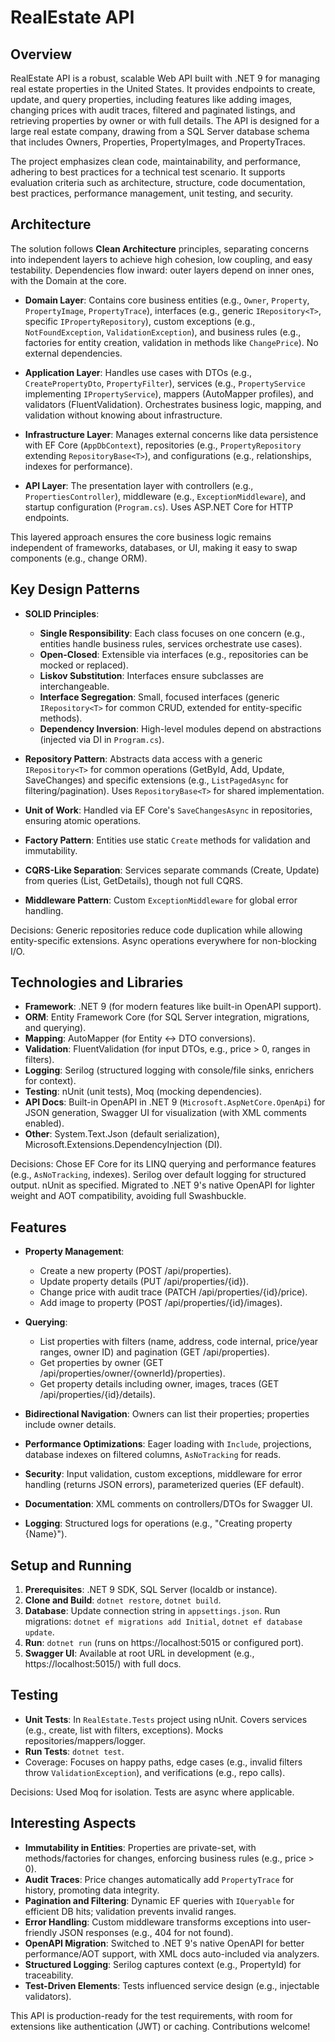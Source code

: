 ﻿# RealEstate API

## Overview
RealEstate API is a robust, scalable Web API built with .NET 9 for managing real estate properties in the United States. It provides endpoints to create, update, and query properties, including features like adding images, changing prices with audit traces, filtered and paginated listings, and retrieving properties by owner or with full details. The API is designed for a large real estate company, drawing from a SQL Server database schema that includes Owners, Properties, PropertyImages, and PropertyTraces.

The project emphasizes clean code, maintainability, and performance, adhering to best practices for a technical test scenario. It supports evaluation criteria such as architecture, structure, code documentation, best practices, performance management, unit testing, and security.

## Architecture
The solution follows **Clean Architecture** principles, separating concerns into independent layers to achieve high cohesion, low coupling, and easy testability. Dependencies flow inward: outer layers depend on inner ones, with the Domain at the core.

- **Domain Layer**: Contains core business entities (e.g., `Owner`, `Property`, `PropertyImage`, `PropertyTrace`), interfaces (e.g., generic `IRepository<T>`, specific `IPropertyRepository`), custom exceptions (e.g., `NotFoundException`, `ValidationException`), and business rules (e.g., factories for entity creation, validation in methods like `ChangePrice`). No external dependencies.

- **Application Layer**: Handles use cases with DTOs (e.g., `CreatePropertyDto`, `PropertyFilter`), services (e.g., `PropertyService` implementing `IPropertyService`), mappers (AutoMapper profiles), and validators (FluentValidation). Orchestrates business logic, mapping, and validation without knowing about infrastructure.

- **Infrastructure Layer**: Manages external concerns like data persistence with EF Core (`AppDbContext`), repositories (e.g., `PropertyRepository` extending `RepositoryBase<T>`), and configurations (e.g., relationships, indexes for performance).

- **API Layer**: The presentation layer with controllers (e.g., `PropertiesController`), middleware (e.g., `ExceptionMiddleware`), and startup configuration (`Program.cs`). Uses ASP.NET Core for HTTP endpoints.

This layered approach ensures the core business logic remains independent of frameworks, databases, or UI, making it easy to swap components (e.g., change ORM).

## Key Design Patterns
- **SOLID Principles**:
  - **Single Responsibility**: Each class focuses on one concern (e.g., entities handle business rules, services orchestrate use cases).
  - **Open-Closed**: Extensible via interfaces (e.g., repositories can be mocked or replaced).
  - **Liskov Substitution**: Interfaces ensure subclasses are interchangeable.
  - **Interface Segregation**: Small, focused interfaces (generic `IRepository<T>` for common CRUD, extended for entity-specific methods).
  - **Dependency Inversion**: High-level modules depend on abstractions (injected via DI in `Program.cs`).

- **Repository Pattern**: Abstracts data access with a generic `IRepository<T>` for common operations (GetById, Add, Update, SaveChanges) and specific extensions (e.g., `ListPagedAsync` for filtering/pagination). Uses `RepositoryBase<T>` for shared implementation.

- **Unit of Work**: Handled via EF Core's `SaveChangesAsync` in repositories, ensuring atomic operations.

- **Factory Pattern**: Entities use static `Create` methods for validation and immutability.

- **CQRS-Like Separation**: Services separate commands (Create, Update) from queries (List, GetDetails), though not full CQRS.

- **Middleware Pattern**: Custom `ExceptionMiddleware` for global error handling.

Decisions: Generic repositories reduce code duplication while allowing entity-specific extensions. Async operations everywhere for non-blocking I/O.

## Technologies and Libraries
- **Framework**: .NET 9 (for modern features like built-in OpenAPI support).
- **ORM**: Entity Framework Core (for SQL Server integration, migrations, and querying).
- **Mapping**: AutoMapper (for Entity ↔ DTO conversions).
- **Validation**: FluentValidation (for input DTOs, e.g., price > 0, ranges in filters).
- **Logging**: Serilog (structured logging with console/file sinks, enrichers for context).
- **Testing**: nUnit (unit tests), Moq (mocking dependencies).
- **API Docs**: Built-in OpenAPI in .NET 9 (`Microsoft.AspNetCore.OpenApi`) for JSON generation, Swagger UI for visualization (with XML comments enabled).
- **Other**: System.Text.Json (default serialization), Microsoft.Extensions.DependencyInjection (DI).

Decisions: Chose EF Core for its LINQ querying and performance features (e.g., `AsNoTracking`, indexes). Serilog over default logging for structured output. nUnit as specified. Migrated to .NET 9's native OpenAPI for lighter weight and AOT compatibility, avoiding full Swashbuckle.

## Features
- **Property Management**:
  - Create a new property (POST /api/properties).
  - Update property details (PUT /api/properties/{id}).
  - Change price with audit trace (PATCH /api/properties/{id}/price).
  - Add image to property (POST /api/properties/{id}/images).

- **Querying**:
  - List properties with filters (name, address, code internal, price/year ranges, owner ID) and pagination (GET /api/properties).
  - Get properties by owner (GET /api/properties/owner/{ownerId}/properties).
  - Get property details including owner, images, traces (GET /api/properties/{id}/details).

- **Bidirectional Navigation**: Owners can list their properties; properties include owner details.

- **Performance Optimizations**: Eager loading with `Include`, projections, database indexes on filtered columns, `AsNoTracking` for reads.

- **Security**: Input validation, custom exceptions, middleware for error handling (returns JSON errors), parameterized queries (EF default).

- **Documentation**: XML comments on controllers/DTOs for Swagger UI.

- **Logging**: Structured logs for operations (e.g., "Creating property {Name}").

## Setup and Running
1. **Prerequisites**: .NET 9 SDK, SQL Server (localdb or instance).
2. **Clone and Build**: `dotnet restore`, `dotnet build`.
3. **Database**: Update connection string in `appsettings.json`. Run migrations: `dotnet ef migrations add Initial`, `dotnet ef database update`.
4. **Run**: `dotnet run` (runs on https://localhost:5015 or configured port).
5. **Swagger UI**: Available at root URL in development (e.g., https://localhost:5015/) with full docs.

## Testing
- **Unit Tests**: In `RealEstate.Tests` project using nUnit. Covers services (e.g., create, list with filters, exceptions). Mocks repositories/mappers/logger.
- **Run Tests**: `dotnet test`.
- Coverage: Focuses on happy paths, edge cases (e.g., invalid filters throw `ValidationException`), and verifications (e.g., repo calls).

Decisions: Used Moq for isolation. Tests are async where applicable.

## Interesting Aspects
- **Immutability in Entities**: Properties are private-set, with methods/factories for changes, enforcing business rules (e.g., price > 0).
- **Audit Traces**: Price changes automatically add `PropertyTrace` for history, promoting data integrity.
- **Pagination and Filtering**: Dynamic EF queries with `IQueryable` for efficient DB hits; validation prevents invalid ranges.
- **Error Handling**: Custom middleware transforms exceptions into user-friendly JSON responses (e.g., 404 for not found).
- **OpenAPI Migration**: Switched to .NET 9's native OpenAPI for better performance/AOT support, with XML docs auto-included via analyzers.
- **Structured Logging**: Serilog captures context (e.g., PropertyId) for traceability.
- **Test-Driven Elements**: Tests influenced service design (e.g., injectable validators).

This API is production-ready for the test requirements, with room for extensions like authentication (JWT) or caching. Contributions welcome!